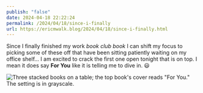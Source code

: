 ```yaml
---
publish: "false"
date: 2024-04-18 22:22:24
permalink: /2024/04/18/since-i-finally
url: https://ericmwalk.blog/2024/04/18/since-i-finally.html
---
```


Since I finally finished my work *book club book* I can shift my focus to picking some of these off that have been sitting patiently waiting on my office shelf… I am excited to crack the first one open tonight that is on top. I mean it does say **For You** like it is telling me to dive in. 😃

![Three stacked books on a table; the top book's cover reads "For You." The setting is in grayscale.](https://ericmwalk.blog/uploads/2024/img-8381.jpeg)